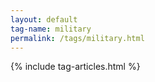 ```yaml
---
layout: default
tag-name: military
permalink: /tags/military.html
---
```


{% include tag-articles.html %}
